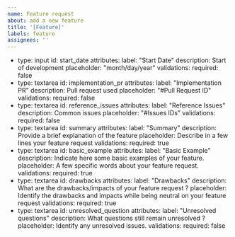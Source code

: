 ```yaml
---
name: Feature request
about: add a new feature
title: '[Feature]'
labels: feature
assignees: ''
---
```


- type: input
  id: start_date
  attributes:
  label: "Start Date"
  description: Start of development
  placeholder: "month/day/year"
  validations:
  required: false
- type: textarea
  id: implementation_pr
  attributes:
  label: "Implementation PR"
  description: Pull request used
  placeholder: "#Pull Request ID"
  validations:
  required: false
- type: textarea
  id: reference_issues
  attributes:
  label: "Reference Issues"
  description: Common issues
  placeholder: "#Issues IDs"
  validations:
  required: false
- type: textarea
  id: summary
  attributes:
  label: "Summary"
  description: Provide a brief explanation of the feature
  placeholder: Describe in a few lines your feature request
  validations:
  required: true
- type: textarea
  id: basic_example
  attributes:
  label: "Basic Example"
  description: Indicate here some basic examples of your feature.
  placeholder: A few specific words about your feature request.
  validations:
  required: true
- type: textarea
  id: drawbacks
  attributes:
  label: "Drawbacks"
  description: What are the drawbacks/impacts of your feature request ?
  placeholder: Identify the drawbacks and impacts while being neutral on your feature request
  validations:
  required: true
- type: textarea
  id: unresolved_question
  attributes:
  label: "Unresolved questions"
  description: What questions still remain unresolved ?
  placeholder: Identify any unresolved issues.
  validations:
  required: false
